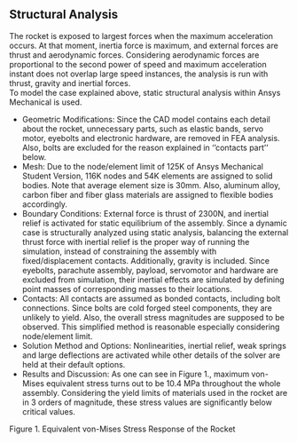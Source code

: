 ## Structural Analysis  
The rocket is exposed to largest forces when the maximum acceleration occurs. At that moment, inertia force is maximum, and external forces are thrust and aerodynamic forces. Considering aerodynamic forces are proportional to the second power of speed and maximum acceleration instant does not overlap large speed instances, the analysis is run with thrust, gravity and inertial forces.  
To model the case explained above, static structural analysis within Ansys Mechanical is used.  
- Geometric Modifications: Since the CAD model contains each detail about the rocket, unnecessary parts, such as elastic bands, servo motor, eyebolts and electronic hardware, are removed in FEA analysis. Also, bolts are excluded for the reason explained in ‘’contacts part’’ below.  
- Mesh: Due to the node/element limit of 125K of Ansys Mechanical Student Version, 116K nodes and 54K elements are assigned to solid bodies. Note that average element size is 30mm. Also, aluminum alloy, carbon fiber and fiber glass materials are assigned to flexible bodies accordingly.
- Boundary Conditions: External force is thrust of 2300N, and inertial relief is activated for static equilibrium of the assembly. Since a dynamic case is structurally analyzed using static analysis, balancing the external thrust force with inertial relief is the proper way of running the simulation, instead of constraining the assembly with fixed/displacement contacts. Additionally, gravity is included.
Since eyebolts, parachute assembly, payload, servomotor and hardware are excluded from simulation, their inertial effects are simulated by defining point masses of corresponding masses to their locations. 
- Contacts: All contacts are assumed as bonded contacts, including bolt connections. Since bolts are cold forged steel components, they are unlikely to yield. Also, the overall stress magnitudes are supposed to be observed. This simplified method is reasonable especially considering node/element limit.
- Solution Method and Options: Nonlinearities, inertial relief, weak springs and large deflections are activated while other details of the solver are held at their default options.
- Results and Discussion: As one can see in Figure 1., maximum von-Mises equivalent stress turns out to be 10.4 MPa throughout the whole assembly. Considering the yield limits of materials used in the rocket are in 3 orders of magnitude, these stress values are significantly below critical values. 

 
Figure 1. Equivalent von-Mises Stress Response of the Rocket
